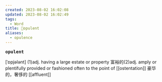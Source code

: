 ```yaml
---
created: 2023-08-02 16:02:08
updated: 2023-08-02 16:02:49
tags:
  - Word
title: 📖opulent
aliases:
  - opulence
---
```


<pre><strong>opulent</strong></pre>
[ˈɒpjələnt]
(1)adj. having a large estate or property 富裕的(2)adj. amply or plentifully provided or fashioned often to the point of [[ostentation]] 豪华的，奢侈的
[[affluent]]
